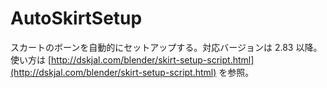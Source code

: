 # AutoSkirtSetup
スカートのボーンを自動的にセットアップする。対応バージョンは 2.83 以降。
使い方は [http://dskjal.com/blender/skirt-setup-script.html](http://dskjal.com/blender/skirt-setup-script.html) を参照。

